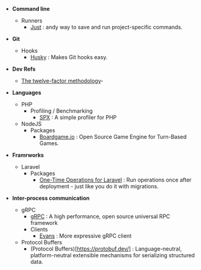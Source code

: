 - **Command line**
  - Runners
    - [Just](https://just.systems/man/en/) : andy way to save and run project-specific commands.
      
- **Git**
  - Hooks
    - [Husky](https://typicode.github.io/husky/) : Makes Git hooks easy.
      
- **Dev Refs**
  - [The twelve-factor methodology](https://www.12factor.net/)-
    
- **Languages**
  - PHP
    - Profiling / Benchmarking
      - [SPX](https://github.com/NoiseByNorthwest/php-spx) : A simple profiler for PHP
  - NodeJS
    - Packages
      - [Boardgame.io](https://boardgame.io/) : Open Source Game Engine for Turn-Based Games.
        
- **Framrworks**
  - Laravel
    - Packages
      - [One-Time Operations for Laravel](https://github.com/TimoKoerber/laravel-one-time-operations) : Run operations once after deployment - just like you do it with migrations.
        
- **Inter-process communication**
  - gRPC
    - [gRPC](https://grpc.io/) : A high performance, open source universal RPC framework
    - Clients
      - [Evans](https://github.com/ktr0731/evans) : More expressive gRPC client
  - Protocol Buffers
    - (Protocol Buffers)[https://protobuf.dev/] : Language-neutral, platform-neutral extensible mechanisms for serializing structured data.

